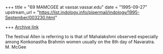 +++
title = "69 MAMCGEE at vaxsar.vassar.edu"
date = "1995-09-27"
upstream_url = "https://list.indology.info/pipermail/indology/1995-September/003230.html"

+++
[Archive link](https://list.indology.info/pipermail/indology/1995-September/003230.html)

The festival Allen is referring to is that of Mahalakshmi observed especially among Konkonastha Brahmin women usually on the 8th day of Navaratra.   M. McGee






